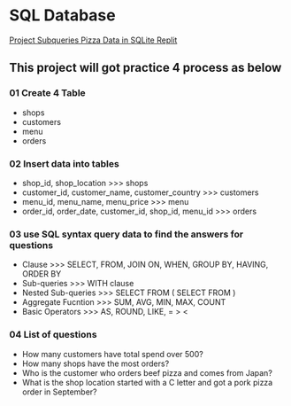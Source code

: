 # SQL Database

[Project Subqueries Pizza Data in SQLite Replit](https://www.notion.so/Project-Subqueries-Pizza-Data-in-SQLite-Replit-56a2328b54dd4afcb0eab3cd09afd001?pvs=4)

## This project will got practice 4 process as below

### 01 Create 4 Table
- shops
- customers
- menu
- orders

### 02 Insert data into tables
- shop_id, shop_location >>> shops
- customer_id, customer_name, customer_country >>> customers
- menu_id, menu_name, menu_price >>> menu
- order_id, order_date, customer_id, shop_id, menu_id >>> orders

### 03 use SQL syntax query data to find the answers for questions
- Clause >>> SELECT, FROM, JOIN ON, WHEN, GROUP BY, HAVING, ORDER BY
- Sub-queries >>> WITH clause
- Nested Sub-queries >>> SELECT FROM ( SELECT FROM )
- Aggregate Fucntion >>> SUM, AVG, MIN, MAX, COUNT
- Basic Operators >>> AS, ROUND, LIKE, = > <

### 04 List of questions
- How many customers have total spend over 500?
- How many shops have the most orders?
- Who is the customer who orders beef pizza and comes from Japan?
- What is the shop location started with a C letter and got a pork pizza order in September?

